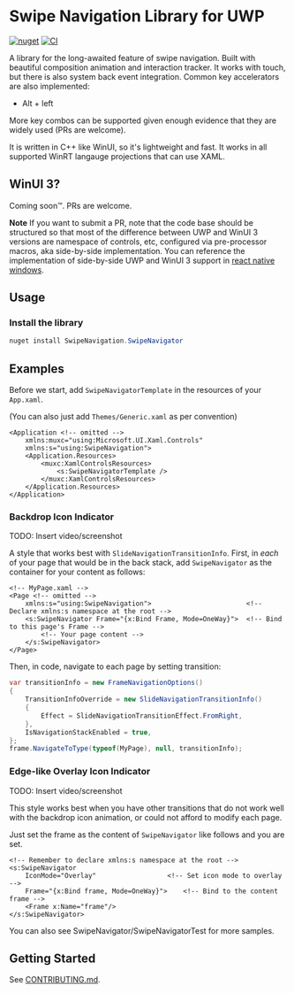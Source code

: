 # Swipe Navigation Library for UWP

[![nuget](https://img.shields.io/nuget/v/SwipeNavigation.SwipeNavigator)](https://www.nuget.org/packages/SwipeNavigation.SwipeNavigator)
[![CI](https://github.com/roxk/SwipeNavigator/actions/workflows/ci.yaml/badge.svg)](https://github.com/roxk/SwipeNavigator/actions/workflows/ci.yaml)

A library for the long-awaited feature of swipe navigation. Built with beautiful composition animation and interaction tracker. It works with touch, but there is also system back event integration. Common key accelerators are also implemented:

- Alt + left

More key combos can be supported given enough evidence that they are widely used (PRs are welcome).

It is written in C++ like WinUI, so it's lightweight and fast. It works in all supported WinRT langauge projections that can use XAML.

## WinUI 3?
Coming soon™️. PRs are welcome. 

**Note**
If you want to submit a PR, note that the code base should be structured so that most of the difference between UWP and WinUI 3 versions are namespace of controls, etc, configured via pre-processor macros, aka side-by-side implementation. You can reference the implementation of side-by-side UWP and WinUI 3 support in [react native windows](https://github.com/microsoft/react-native-windows/tree/f3f26c6edcecb9e4fb9b9e35d12ef76854400de2).

## Usage

### Install the library

```powershell
nuget install SwipeNavigation.SwipeNavigator
```

## Examples

Before we start, add `SwipeNavigatorTemplate` in the resources of your `App.xaml`.

(You can also just add `Themes/Generic.xaml` as per convention)

```xaml
<Application <!-- omitted -->
    xmlns:muxc="using:Microsoft.UI.Xaml.Controls"
    xmlns:s="using:SwipeNavigation">
    <Application.Resources>
        <muxc:XamlControlsResources>
            <s:SwipeNavigatorTemplate />
        </muxc:XamlControlsResources>
    </Application.Resources>
</Application>
```

### Backdrop Icon Indicator

TODO: Insert video/screenshot

A style that works best with `SlideNavigationTransitionInfo`. First, in _each_ of your page that would be in the back stack, add `SwipeNavigator` as the container for your content as follows:

```xaml
<!-- MyPage.xaml -->
<Page <!-- omitted -->
    xmlns:s="using:SwipeNavigation">                        <!-- Declare xmlns:s namespace at the root -->
    <s:SwipeNavigator Frame="{x:Bind Frame, Mode=OneWay}">  <!-- Bind to this page's Frame -->
        <!-- Your page content -->
    </s:SwipeNavigator>
</Page>
```

Then, in code, navigate to each page by setting transition:

```csharp
var transitionInfo = new FrameNavigationOptions()
{
    TransitionInfoOverride = new SlideNavigationTransitionInfo()
    {
        Effect = SlideNavigationTransitionEffect.FromRight,
    },
    IsNavigationStackEnabled = true,
};
frame.NavigateToType(typeof(MyPage), null, transitionInfo);
```

### Edge-like Overlay Icon Indicator

TODO: Insert video/screenshot

This style works best when you have other transitions that do not work well with the backdrop icon animation, or could not afford to modify each page.

Just set the frame as the content of `SwipeNavigator` like follows and you are set.

```xaml
<!-- Remember to declare xmlns:s namespace at the root -->
<s:SwipeNavigator
    IconMode="Overlay"                  <!-- Set icon mode to overlay -->
    Frame="{x:Bind frame, Mode=OneWay}">    <!-- Bind to the content frame -->
    <Frame x:Name="frame"/>
</s:SwipeNavigator>
```

You can also see SwipeNavigator/SwipeNavigatorTest for more samples.

## Getting Started

See [CONTRIBUTING.md](CONTRIBUTING.md).
